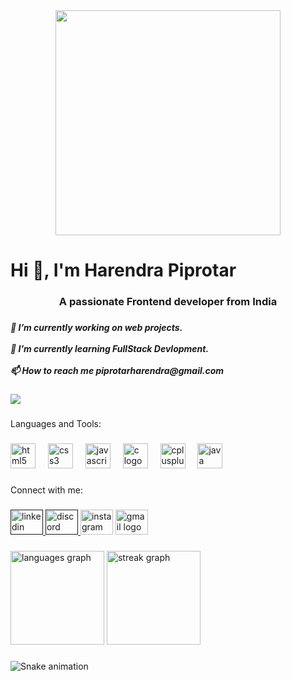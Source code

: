 <div align="center">
  <img height="360" src="https://swall.teahub.io/photos/small/284-2840046_photo-wallpaper-computer-the-room-hacker-the-world.jpg"  />
</div>

###

<h1 align="left">Hi 👋, I'm Harendra Piprotar</h1>

###

<h3 align="center">A passionate Frontend developer from India</h3>

###

<h5 align="left">🔭 I’m currently working on web projects.<br><br>🌱 I’m currently learning FullStack Devlopment.<br><br>📫 How to reach me piprotarharendra@gmail.com</h5>

###

<div align="left">
  <img src="https://visitor-badge.laobi.icu/badge?page_id=Harendracode13.Harendracode13&left_color=cornflowerblue&right_color=blue"  />
</div>

###

<p align="left">Languages and Tools:</p>

###

<div align="left">
  <img src="https://cdn.jsdelivr.net/gh/devicons/devicon/icons/html5/html5-original.svg" height="40" alt="html5 logo"  />
  <img width="12" />
  <img src="https://cdn.jsdelivr.net/gh/devicons/devicon/icons/css3/css3-original.svg" height="40" alt="css3 logo"  />
  <img width="12" />
  <img src="https://cdn.jsdelivr.net/gh/devicons/devicon/icons/javascript/javascript-original.svg" height="40" alt="javascript logo"  />
  <img width="12" />
  <img src="https://cdn.jsdelivr.net/gh/devicons/devicon/icons/c/c-original.svg" height="40" alt="c logo"  />
  <img width="12" />
  <img src="https://cdn.jsdelivr.net/gh/devicons/devicon/icons/cplusplus/cplusplus-original.svg" height="40" alt="cplusplus logo"  />
  <img width="12" />
  <img src="https://cdn.jsdelivr.net/gh/devicons/devicon/icons/java/java-original.svg" height="40" alt="java logo"  />
</div>

###

<p align="left">Connect with me:</p>

###

<div align="left">
  <a href="" target="_blank">
    <img src="https://raw.githubusercontent.com/maurodesouza/profile-readme-generator/master/src/assets/icons/social/linkedin/default.svg" width="52" height="40" alt="linkedin logo"  />
  </a>
  <a href="" target="_blank">
    <img src="https://raw.githubusercontent.com/maurodesouza/profile-readme-generator/master/src/assets/icons/social/discord/default.svg" width="52" height="40" alt="discord logo"  />
  </a>
  <img src="https://raw.githubusercontent.com/maurodesouza/profile-readme-generator/master/src/assets/icons/social/instagram/default.svg" width="52" height="40" alt="instagram logo"  />
  <a href="https://mail.google.com/mail/u/0/#inbox" target="_blank">
    <img src="https://raw.githubusercontent.com/maurodesouza/profile-readme-generator/master/src/assets/icons/social/gmail/default.svg" width="52" height="40" alt="gmail logo"  />
  </a>
</div>

###

<div align="left">
  <img src="https://github-readme-stats.vercel.app/api/top-langs?username=Harendracode13&locale=en&hide_title=false&layout=compact&card_width=320&langs_count=5&theme=dracula&hide_border=false&order=2" height="150" alt="languages graph"  />
  <img src="https://streak-stats.demolab.com?user=Harendracode13&locale=en&mode=daily&theme=dark&hide_border=false&border_radius=11&order=3" height="150" alt="streak graph"  />
</div>

###

<img src="https://raw.githubusercontent.com/Harendracode13/Harendracode13/output/snake.svg" alt="Snake animation" />

###
